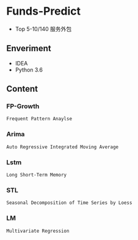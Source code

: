 # Funds-Predict
- Top 5-10/140 服务外包
## Enveriment
- IDEA
- Python 3.6
## Content
### FP-Growth
    Frequent Pattern Anaylse
### Arima  
    Auto Regressive Integrated Moving Average
### Lstm
    Long Short-Term Memory
### STL
    Seasonal Decomposition of Time Series by Loess 
### LM
    Multivariate Regression


